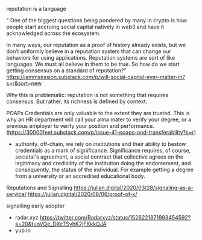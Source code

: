 reputation is a language 

" One of the biggest questions being pondered by many in crypto is how people start accruing social capital natively in web3 and have it acknowledged across the ecosystem.

In many ways, our reputation as a proof of history already exists, but we don’t uniformly believe in a reputation system that can change our behaviors for using applications. Reputation systems are sort of like languages. We must all believe in them to be true. So how do we start getting consensus on a standard of reputation?" https://jammsession.substack.com/p/will-social-capital-ever-matter-in?s=r&sort=new

Why this is problematic: reputation is not something that requires consensus. But rather, its richness is defined by context. 


POAPs 
Credentials are only valuable to the extent they are trusted. This is why an HR department will call your alma mater to verify your degree, or a previous employer to verify your position and performance.(https://30000feet.substack.com/p/issue-41-poaps-and-transferability?s=r)
- authority. off-chain, we rely on institutions and their ability to bestow credentials as a mark of significance. Significance requires, of course, societal's agreement, a social contract that collective agrees on the legitimacy and credibility of the institution doing the endorsement, and consequently, the status of the individual. For example getting a degree from a university or an accredited educational body.

Reputations and Signalling 
https://julian.digital/2020/03/28/signaling-as-a-service/
https://julian.digital/2020/08/06/proof-of-x/ 


signalling early adopter 
- radar.xyz https://twitter.com/Radarxyz/status/1526221871993454592?s=20&t=oVQe_DXcTSyhK2jFKkkQJA
- yup.io
